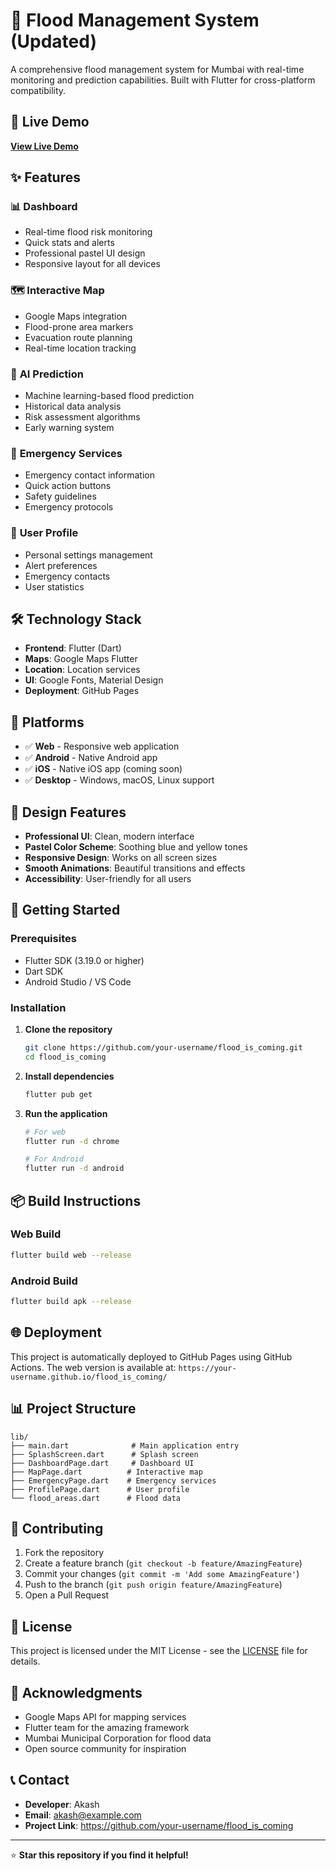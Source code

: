 # 🌊 Flood Management System (Updated)

A comprehensive flood management system for Mumbai with real-time monitoring and prediction capabilities. Built with Flutter for cross-platform compatibility.

## 🚀 Live Demo

**[View Live Demo](https://your-username.github.io/flood_is_coming/)**

## ✨ Features

### 📊 **Dashboard**
- Real-time flood risk monitoring
- Quick stats and alerts
- Professional pastel UI design
- Responsive layout for all devices

### 🗺️ **Interactive Map**
- Google Maps integration
- Flood-prone area markers
- Evacuation route planning
- Real-time location tracking

### 🔮 **AI Prediction**
- Machine learning-based flood prediction
- Historical data analysis
- Risk assessment algorithms
- Early warning system

### 🚨 **Emergency Services**
- Emergency contact information
- Quick action buttons
- Safety guidelines
- Emergency protocols

### 👤 **User Profile**
- Personal settings management
- Alert preferences
- Emergency contacts
- User statistics

## 🛠️ Technology Stack

- **Frontend**: Flutter (Dart)
- **Maps**: Google Maps Flutter
- **Location**: Location services
- **UI**: Google Fonts, Material Design
- **Deployment**: GitHub Pages

## 📱 Platforms

- ✅ **Web** - Responsive web application
- ✅ **Android** - Native Android app
- ✅ **iOS** - Native iOS app (coming soon)
- ✅ **Desktop** - Windows, macOS, Linux support

## 🎨 Design Features

- **Professional UI**: Clean, modern interface
- **Pastel Color Scheme**: Soothing blue and yellow tones
- **Responsive Design**: Works on all screen sizes
- **Smooth Animations**: Beautiful transitions and effects
- **Accessibility**: User-friendly for all users

## 🚀 Getting Started

### Prerequisites
- Flutter SDK (3.19.0 or higher)
- Dart SDK
- Android Studio / VS Code

### Installation

1. **Clone the repository**
   ```bash
   git clone https://github.com/your-username/flood_is_coming.git
   cd flood_is_coming
   ```

2. **Install dependencies**
   ```bash
   flutter pub get
   ```

3. **Run the application**
   ```bash
   # For web
   flutter run -d chrome
   
   # For Android
   flutter run -d android
   ```

## 📦 Build Instructions

### Web Build
```bash
flutter build web --release
```

### Android Build
```bash
flutter build apk --release
```

## 🌐 Deployment

This project is automatically deployed to GitHub Pages using GitHub Actions. The web version is available at:
`https://your-username.github.io/flood_is_coming/`

## 📊 Project Structure

```
lib/
├── main.dart              # Main application entry
├── SplashScreen.dart      # Splash screen
├── DashboardPage.dart     # Dashboard UI
├── MapPage.dart          # Interactive map
├── EmergencyPage.dart    # Emergency services
├── ProfilePage.dart      # User profile
└── flood_areas.dart      # Flood data
```

## 🤝 Contributing

1. Fork the repository
2. Create a feature branch (`git checkout -b feature/AmazingFeature`)
3. Commit your changes (`git commit -m 'Add some AmazingFeature'`)
4. Push to the branch (`git push origin feature/AmazingFeature`)
5. Open a Pull Request

## 📄 License

This project is licensed under the MIT License - see the [LICENSE](LICENSE) file for details.

## 🙏 Acknowledgments

- Google Maps API for mapping services
- Flutter team for the amazing framework
- Mumbai Municipal Corporation for flood data
- Open source community for inspiration

## 📞 Contact

- **Developer**: Akash
- **Email**: akash@example.com
- **Project Link**: https://github.com/your-username/flood_is_coming

---

⭐ **Star this repository if you find it helpful!**
